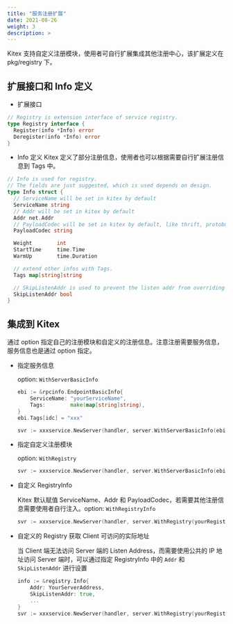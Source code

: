 ```yaml
---
title: "服务注册扩展"
date: 2021-08-26
weight: 3
description: >
---
```


Kitex 支持自定义注册模块，使用者可自行扩展集成其他注册中心，该扩展定义在 pkg/registry 下。

## 扩展接口和 Info 定义
- 扩展接口

```go
// Registry is extension interface of service registry.
type Registry interface {
  Register(info *Info) error
  Deregister(info *Info) error
}
```

- Info 定义
Kitex 定义了部分注册信息，使用者也可以根据需要自行扩展注册信息到 Tags 中。
```go
// Info is used for registry.
// The fields are just suggested, which is used depends on design.
type Info struct {
  // ServiceName will be set in kitex by default
  ServiceName string
  // Addr will be set in kitex by default
  Addr net.Addr
  // PayloadCodec will be set in kitex by default, like thrift, protobuf
  PayloadCodec string

  Weight        int
  StartTime     time.Time
  WarmUp        time.Duration

  // extend other infos with Tags.
  Tags map[string]string

  // SkipListenAddr is used to prevent the listen addr from overriding the Addr
  SkipListenAddr bool
}
```

## 集成到 Kitex
通过 option 指定自己的注册模块和自定义的注册信息。注意注册需要服务信息，服务信息也是通过 option 指定。

- 指定服务信息

  option: `WithServerBasicInfo`

  ```go
  ebi := &rpcinfo.EndpointBasicInfo{
      ServiceName: "yourServiceName",
      Tags:        make(map[string]string),
  }
  ebi.Tags[idc] = "xxx"

  svr := xxxservice.NewServer(handler, server.WithServerBasicInfo(ebi))
  ```

- 指定自定义注册模块

  option: `WithRegistry`

  ```go
  svr := xxxservice.NewServer(handler, server.WithServerBasicInfo(ebi), server.WithRegistry(yourRegistry))
  ```
- 自定义 RegistryInfo

  Kitex 默认赋值 ServiceName、Addr 和 PayloadCodec，若需要其他注册信息需要使用者自行注入。option:  `WithRegistryInfo`

  ```go
  svr := xxxservice.NewServer(handler, server.WithRegistry(yourRegistry), server.WithRegistryInfo(yourRegistryInfo))
  ```
- 自定义的 Registry 获取 Client 可访问的实际地址

  当 Client 端无法访问 Server 端的 Listen Address，而需要使用公共的 IP 地址访问 Server 端时，可以通过指定 RegistryInfo 中的 `Addr` 和 `SkipListenAddr` 进行设置
   ```go
  info := &registry.Info{
       Addr: YourServerAddress,
       SkipListenAddr: true,
       ...
  }
  svr := xxxservice.NewServer(handler, server.WithRegistry(yourRegistry), server.WithRegistryInfo(info))
  ```
